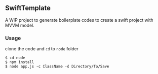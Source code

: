 ## SwiftTemplate

A WIP project to generate boilerplate codes to create a swift project with MVVM model.

### Usage

clone the code and `cd` to `node` folder

    $ cd node
    $ npm install
    $ node app.js -c ClassName -d Directory/To/Save
